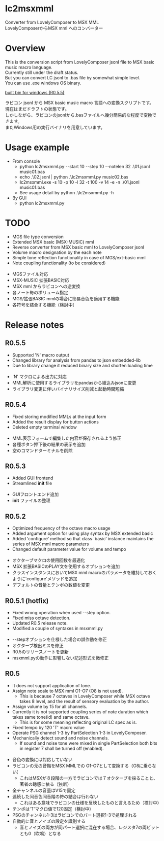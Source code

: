 # lc2msxmml
Converter from LovelyComposer to MSX MML  
LovelyComposerからMSX mml へのコンバーター

# Overview
This is the conversion script from LovelyComposer jsonl file to MSX basic music macro language.  
Currently still under the draft status.  
But you can convert LC jsonl to .bas file by somewhat simple level.  
You can use .exe windows OS binary.
  
[built bin for windows (R0.5.5)](https://drive.google.com/file/d/1eaoP3yoGd1FLMC1KrGSUiqnVaDOJ-yAc/view?usp=sharing "lc2msxmml")
  
ラビコン jsonl から MSX basic music macro 言語への変換スクリプトです。  
現在はまだドラフトの状態です。  
しかしながら、ラビコンのjsonlから.basファイルへ幾分簡易的な程度で変換できます。  
またWindows用の実行バイナリを用意しています。

# Usage example
- From console
  - python lc2msxmml.py --start 10 --step 10 --notelen 32 .\01.jsonl music01.bas
  - echo .\02.jsonl | python .\lc2msxmml.py music02.bas
  - lc2msxmml.exe -s 10 -p 10 -l 32 -t 100 -v 14 -e -n .\01.jsonl music01.bas
  - See usage detail by python .\lc2msxmml.py -h
- By GUI
  - python lc2msxmml.py

# TODO
- MGS file type conversion
- Extended MSX basic (MSX-MUSIC) mml
- Reverse converter from MSX basic mml to LovelyComposer jsonl
- Volume macro designation by the each note
- Simple tone reflection functionality in case of MGS/ext-basic mml
- Note coupling functionality (to be considered)  
  <BR>
- MGSファイル対応
- MSX-MUSIC 拡張BASIC対応
- MSX mml からラビコンへの逆変換
- 各ノート毎のボリューム指定
- MGS/拡張BASIC mmlの場合に簡易音色を適用する機能
- 各符号を結合する機能（検討中）

# Release notes
## R0.5.5
- Supported 'N' macro output
- Changed library for analysis from pandas to json embedded-lib
- Due to library change it reduced binary size and shorten loading time  
  <BR>
- 'N' マクロによる出力に対応
- MML解析に使用するライブラリをpandasから組込みjsonに変更
- ライブラリ変更に伴いバイナリサイズ削減と起動時間短縮

## R0.5.4
- Fixed storing modified MMLs at the input form
- Added the result display for button actions
- Deleted empty terminal window  
  <BR>
- MML表示フォームで編集した内容が保存されるよう修正
- 各種ボタン押下後の結果の表示を追加
- 空のコマンドターミナルを削除

## R0.5.3
- Added GUI frontend
- Streamlined __init__ file  
  <BR>
- GUIフロントエンド追加
- __init__ ファイルの整理

## R0.5.2
- Optimized frequency of the octave macro usage
- Added argument option for using play syntax by MSX extended basic
- Added 'configure' method so that class 'basic' instance maintains the series of MSX mml macro parameters  
- Changed default parameter value for volume and tempo  
  <BR>
- オクターブマクロの使用回数を最適化
- MSX 拡張BASICのPLAY文を使用するオプションを追加
- クラスインスタンスにおいてMSX mml macroのパラメータを維持しておくように'configure'メソッドを追加
- デフォルトの音量とテンポの数値を変更

## R0.5.1 (hotfix)
- Fixed wrong operation when used --step option.
- Fixed miss octave detection.
- Updated R0.5 release note.
- Modified a couple of syntaxes in msxmml.py  
  <BR>
- --stepオプションを仕様した場合の誤作動を修正
- オクターブ検出ミスを修正
- R0.5のリリースノートを更新
- msxmml.pyの動作に影響しない記述形式を微修正
  
## R0.5
- It does not support application of tone.
- Assign note scale to MSX mml O1-O7 (O8 is not used).
  - This is because 7 octaves in LovelyComposer while MSX octave takes 8 level, and the result of sensory evaluation by the author.
- Assign volume by 15 for all channels.
- Currently it is not supported coupling series of note duration which takes same tone(id) and same octave.
  - This is for some meaning reflecting original LC spec as is.
- Fixed tempo by 120 'T' macro value
- Operate PSG channel 1-3 by PartSelection 1-3 in LovelyComposer.
- Mechanically detect sound and noise channels.
  - If sound and noise tone were mixed in single PartSelection both bits in register 7 shall be turned off (enabled).  
  <BR>
- 音色の変換には対応していない
- ラビコンの元の音階をMSX MMLでの O1-O7として変換する（O8に乗らない）
  - これはMSXが８段階の一方でラビコンでは７オクターブを採ることと、著者の聴感に依る（独断）
- 全チャンネルの音量はV15で固定
- 連続した同音色同音階の符の結合は行わない
  - これはある意味でラビコンの仕様を反映したものと言えるため（検討中）
- テンポは'T'マクロ値で120固定（検討中）
- PSGのチャンネル1-3はラビコンでのパート選択1-3で処理される
- 自動的に音とノイズの設定を識別する
  - 音とノイズの両方が同パート選択に混在する場合、レジスタ7の両ビットとも0（吹鳴）となる
